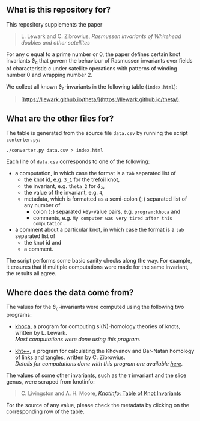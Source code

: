 ## What is this repository for?

This repository supplements the paper

> L. Lewark and C. Zibrowius, _Rasmussen invariants of Whitehead doubles and other satellites_

For any c equal to a prime number or 0, the paper defines certain knot invariants ϑ<sub>c</sub> that govern the behaviour of Rasmussen invariants over fields of characteristic c under satellite operations with patterns of winding number 0 and wrapping number 2.  

We collect all known ϑ<sub>c</sub>-invariants in the following table (`index.html`):

> [https://llewark.github.io/theta/](https://llewark.github.io/theta/).  

## What are the other files for?

The table is generated from the source file `data.csv` by running the script `conterter.py`:

    ./converter.py data.csv > index.html

Each line of `data.csv` corresponds to one of the following: 

- a computation, in which case the format is a `tab` separated list of 
  - the knot id, e.g. `3_1` for the trefoil knot,
  - the invariant, e.g. `theta_2` for ϑ₂,
  - the value of the invariant, e.g. `4`,
  - metadata, which is formatted as a semi-colon (`;`) separated list of any number of 
    - colon (`:`) separated key-value pairs, e.g. `program:khoca` and
    - comments, e.g. `My computer was very tired after this computation.`
- a comment about a particular knot, in which case the format is a `tab` separated list of
  - the knot id and
  - a comment.

The script performs some basic sanity checks along the way. 
For example, it ensures that if multiple computations were made for the same invariant, the results all agree. 

## Where does the data come from?

The values for the ϑ<sub>c</sub>-invariants were computed using the following two programs:

- [khoca](http://lewark.de/lukas/khoca.html), a program for computing sl(N)-homology theories of knots, written by L. Lewark.  
  _Most computations were done using this program._
  
- [kht++](https://cbz20.raspberryip.com/code/khtpp/docs/index.html), a program for calculating the Khovanov and Bar-Natan homology of links and tangles, written by C. Zibrowius.  
  _Details for computations done with this program are available [here](https://cbz20.raspberryip.com/code/khtpp/examples/RasmussenSOfSatellites.html)._

The values of some other invariants, such as the τ invariant and the slice genus, were scraped from knotinfo:

> C. Livingston and A. H. Moore, [_KnotInfo_: Table of Knot Invariants](https://knotinfo.math.indiana.edu) 

For the source of any value, please check the metadata by clicking on the corresponding row of the table.

